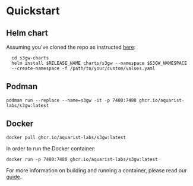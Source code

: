 # Quickstart

## Helm chart

Assuming you've cloned the repo as instructed [here](helm-charts.md):

```shell
  cd s3gw-charts
  helm install $RELEASE_NAME charts/s3gw --namespace $S3GW_NAMESPACE
  --create-namespace -f /path/to/your/custom/values.yaml
```

## Podman

```shell
podman run --replace --name=s3gw -it -p 7480:7480 ghcr.io/aquarist-labs/s3gw:latest
```

## Docker

```shell
docker pull ghcr.io/aquarist-labs/s3gw:latest
```

In order to run the Docker container:

```shell
docker run -p 7480:7480 ghcr.io/aquarist-labs/s3gw:latest
```

For more information on building and running a container, please read our
[guide](../build/).
